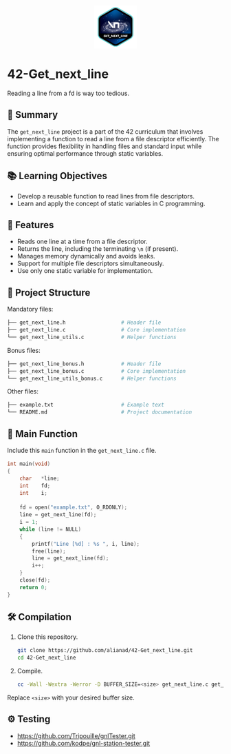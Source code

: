 <p align="center">
   <img width="100" src="https://github.com/mcombeau/mcombeau/blob/main/42_badges/get_next_linee.png">
</p>

# 42-Get_next_line
Reading a line from a fd is way too tedious.


## 📝 Summary

The `get_next_line` project is a part of the 42 curriculum that involves implementing a function to read a line from a file descriptor efficiently. 
The function provides flexibility in handling files and standard input while ensuring optimal performance through static variables.


## 📚 Learning Objectives

+ Develop a reusable function to read lines from file descriptors.
+ Learn and apply the concept of static variables in C programming.


## 🚀 Features

+ Reads one line at a time from a file descriptor.
+ Returns the line, including the terminating `\n` (if present).
+ Manages memory dynamically and avoids leaks.
+ Support for multiple file descriptors simultaneously.
+ Use only one static variable for implementation.


## 🧩 Project Structure

Mandatory files:

```bash
├── get_next_line.h                  # Header file
├── get_next_line.c                  # Core implementation
└── get_next_line_utils.c            # Helper functions
```

Bonus files:

```bash
├── get_next_line_bonus.h            # Header file
├── get_next_line_bonus.c            # Core implementation
└── get_next_line_utils_bonus.c      # Helper functions
```

Other files:

```bash
├── example.txt                      # Example text
└── README.md                        # Project documentation
```

## 🎴 Main Function

Include this `main` function in the `get_next_line.c` file.
```c
int main(void)
{
    char   *line;
    int    fd;
    int    i;

    fd = open("example.txt", O_RDONLY);
    line = get_next_line(fd);
    i = 1;
    while (line != NULL)
    {
        printf("Line [%d] : %s ", i, line);
        free(line);
        line = get_next_line(fd);
        i++;
    }
    close(fd);
    return 0;
}
```

## 🛠 Compilation

1. Clone this repository.
   ```bash
   git clone https://github.com/alianad/42-Get_next_line.git
   cd 42-Get_next_line

2. Compile.
   ```bash
   cc -Wall -Wextra -Werror -D BUFFER_SIZE=<size> get_next_line.c get_next_line_utils.c
   
Replace `<size>` with your desired buffer size.


## ⚙️ Testing

  + https://github.com/Tripouille/gnlTester.git
  + https://github.com/kodpe/gnl-station-tester.git

